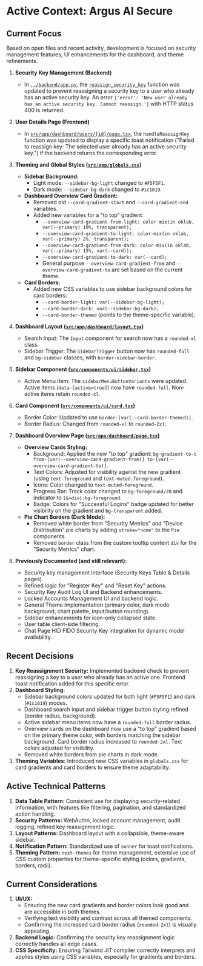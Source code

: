 # Active Context: Argus AI Secure

## Current Focus
Based on open files and recent activity, development is focused on security management features, UI enhancements for the dashboard, and theme refinements.

1.  **Security Key Management (Backend)**
    *   In [`../backend/app.py`](../backend/app.py:1), the [`reassign_security_key`](../backend/app.py:1497) function was updated to prevent reassigning a security key to a user who already has an active security key. An error `{'error': 'New user already has an active security key. Cannot reassign.'}` with HTTP status 400 is returned.

2.  **User Details Page (Frontend)**
    *   In [`src/app/dashboard/users/[id]/page.tsx`](src/app/dashboard/users/[id]/page.tsx:1), the `handleReassignKey` function was updated to display a specific toast notification ("Failed to reassign key: The selected user already has an active security key.") if the backend returns the corresponding error.

3.  **Theming and Global Styles ([`src/app/globals.css`](src/app/globals.css:1))**
    *   **Sidebar Background:**
        *   Light mode: `--sidebar-bg-light` changed to `#F5F5F1`.
        *   Dark mode: `--sidebar-bg-dark` changed to `#1c1819`.
    *   **Dashboard Overview Card Gradient:**
        *   Removed old `--card-gradient-start` and `--card-gradient-end` variables.
        *   Added new variables for a "to top" gradient:
            *   `--overview-card-gradient-from-light: color-mix(in oklab, var(--primary) 10%, transparent);`
            *   `--overview-card-gradient-to-light: color-mix(in oklab, var(--primary) 2%, transparent);`
            *   `--overview-card-gradient-from-dark: color-mix(in oklab, var(--primary) 15%, var(--card));`
            *   `--overview-card-gradient-to-dark: var(--card);`
            *   General purpose `--overview-card-gradient-from` and `--overview-card-gradient-to` are set based on the current theme.
    *   **Card Borders:**
        *   Added new CSS variables to use sidebar background colors for card borders:
            *   `--card-border-light: var(--sidebar-bg-light);`
            *   `--card-border-dark: var(--sidebar-bg-dark);`
            *   `--card-border-themed` (points to the theme-specific variable).

4.  **Dashboard Layout ([`src/app/dashboard/layout.tsx`](src/app/dashboard/layout.tsx:1))**
    *   Search Input: The `Input` component for search now has a `rounded-xl` class.
    *   Sidebar Trigger: The `SidebarTrigger` button now has `rounded-full` and `bg-sidebar` classes, with `border-sidebar-border`.

5.  **Sidebar Component ([`src/components/ui/sidebar.tsx`](src/components/ui/sidebar.tsx:1))**
    *   Active Menu Item: The `sidebarMenuButtonVariants` were updated. Active items (`data-[active=true]`) now have `rounded-full`. Non-active items retain `rounded-xl`.

6.  **Card Component ([`src/components/ui/card.tsx`](src/components/ui/card.tsx:1))**
    *   Border Color: Updated to use `border-[var(--card-border-themed)]`.
    *   Border Radius: Changed from `rounded-xl` to `rounded-2xl`.

7.  **Dashboard Overview Page ([`src/app/dashboard/page.tsx`](src/app/dashboard/page.tsx:1))**
    *   **Overview Cards Styling:**
        *   Background: Applied the new "to top" gradient: `bg-gradient-to-t from-[var(--overview-card-gradient-from)] to-[var(--overview-card-gradient-to)]`.
        *   Text Colors: Adjusted for visibility against the new gradient (using `text-foreground` and `text-muted-foreground`).
        *   Icons: Color changed to `text-muted-foreground`.
        *   Progress Bar: Track color changed to `bg-foreground/20` and indicator to `[&>div]:bg-foreground`.
        *   Badge: Colors for "Successful Logins" badge updated for better visibility on the gradient and `bg-transparent` added.
    *   **Pie Chart Borders (Dark Mode):**
        *   Removed white border from "Security Metrics" and "Device Distribution" pie charts by adding `stroke="none"` to the `Pie` components.
        *   Removed `border` class from the custom tooltip content `div` for the "Security Metrics" chart.

8.  **Previously Documented (and still relevant):**
    *   Security key management interface (Security Keys Table & Details pages).
    *   Refined logic for "Register Key" and "Reset Key" actions.
    *   Security Key Audit Log UI and Backend enhancements.
    *   Locked Accounts Management UI and backend logic.
    *   General Theme Implementation (primary color, dark mode background, chart palette, input/button rounding).
    *   Sidebar enhancements for icon-only collapsed state.
    *   User table client-side filtering.
    *   Chat Page HID FIDO Security Key integration for dynamic model availability.

## Recent Decisions
1.  **Key Reassignment Security:** Implemented backend check to prevent reassigning a key to a user who already has an active one. Frontend toast notification added for this specific error.
2.  **Dashboard Styling:**
    *   Sidebar background colors updated for both light (`#F5F5F1`) and dark (`#1c1819`) modes.
    *   Dashboard search input and sidebar trigger button styling refined (border radius, background).
    *   Active sidebar menu items now have a `rounded-full` border radius.
    *   Overview cards on the dashboard now use a "to top" gradient based on the primary theme color, with borders matching the sidebar background. Card border radius increased to `rounded-2xl`. Text colors adjusted for visibility.
    *   Removed white borders from pie charts in dark mode.
3.  **Theming Variables:** Introduced new CSS variables in `globals.css` for card gradients and card borders to ensure theme adaptability.

## Active Technical Patterns
1.  **Data Table Pattern:** Consistent use for displaying security-related information, with features like filtering, pagination, and standardized action handling.
2.  **Security Patterns:** WebAuthn, locked account management, audit logging, refined key reassignment logic.
3.  **Layout Patterns:** Dashboard layout with a collapsible, theme-aware sidebar.
4.  **Notification Pattern:** Standardized use of `sonner` for toast notifications.
5.  **Theming Pattern:** `next-themes` for theme management, extensive use of CSS custom properties for theme-specific styling (colors, gradients, borders, radii).

## Current Considerations
1.  **UI/UX:**
    *   Ensuring the new card gradients and border colors look good and are accessible in both themes.
    *   Verifying text visibility and contrast across all themed components.
    *   Confirming the increased card border radius (`rounded-2xl`) is visually appealing.
2.  **Backend Logic:** Confirming the security key reassignment logic correctly handles all edge cases.
3.  **CSS Specificity:** Ensuring Tailwind JIT compiler correctly interprets and applies styles using CSS variables, especially for gradients and borders.